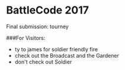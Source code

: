 # BattleCode 2017

Final submission: tourney

###For Visitors:
* ty to james for soldier friendly fire
* check out the Broadcast and the Gardener
* don't check out Soldier 
